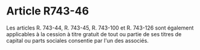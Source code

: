# Article R743-46

Les articles R. 743-44, R. 743-45, R. 743-100 et R. 743-126 sont également applicables à la cession à titre gratuit de tout ou partie de ses titres de capital ou parts sociales consentie par l'un des associés.